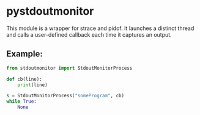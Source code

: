# pystdoutmonitor
This module is a wrapper for strace and pidof. It launches a distinct thread and calls a user-defined callback each time it captures an output.
## Example:
```python
from stdoutmonitor import StdoutMonitorProcess

def cb(line):
    print(line)

s = StdoutMonitorProcess("someProgram", cb)
while True:
    None
```
